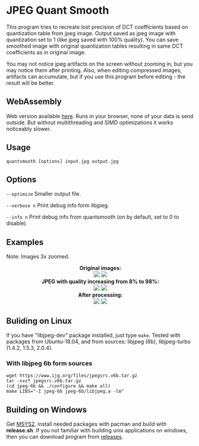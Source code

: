# JPEG Quant Smooth

This program tries to recreate lost precision of DCT coefficients based on quantization table from jpeg image.
Output saved as jpeg image with quantization set to 1 (like jpeg saved with 100% quality). You can save smoothed image with original quantization tables resulting in same DCT coefficients as in original image.

You may not notice jpeg artifacts on the screen without zooming in, but you may notice them after printing. Also, when editing compressed images, artifacts can accumulate, but if you use this program before editing - the result will be better.

## WebAssembly

Web version available [here](https://ilyakurdyukov.github.io/jpeg-quantsmooth/).
Runs in your browser, none of your data is send outside.
But without multithreading and SIMD optimizations it works noticeably slower.

## Usage

`quantsmooth [options] input.jpg output.jpg`

## Options
`--optimize`
Smaller output file.

`--verbose n`
Print debug info form libjpeg.

`--info n`
Print debug info from quantsmooth (on by default, set to 0 to disable).


## Examples
Note: Images 3x zoomed.
<p align="center"><b>
Original images:<br>
<img src="https://ilyakurdyukov.github.io/jpeg-quantsmooth/images/text_orig.png"> <img src="https://ilyakurdyukov.github.io/jpeg-quantsmooth/images/lena_orig.png"><br>
JPEG with quality increasing from 8% to 98%:<br>
<img src="https://ilyakurdyukov.github.io/jpeg-quantsmooth/images/text_jpg.png"> <img src="https://ilyakurdyukov.github.io/jpeg-quantsmooth/images/lena_jpg.png"><br>
After processing:<br>
<img src="https://ilyakurdyukov.github.io/jpeg-quantsmooth/images/text_new.png"> <img src="https://ilyakurdyukov.github.io/jpeg-quantsmooth/images/lena_new.png"><br>
</b></p>

## Buliding on Linux

If you have "libjpeg-dev" package installed, just type `make`.
Tested with packages from Ubuntu-18.04, and from sources: libjpeg (6b), libjpeg-turbo (1.4.2, 1.5.3, 2.0.4).

### With libjpeg 6b form sources
```
wget https://www.ijg.org/files/jpegsrc.v6b.tar.gz
tar -xvzf jpegsrc.v6b.tar.gz
(cd jpeg-6b && ./configure && make all)
make LIBS="-I jpeg-6b jpeg-6b/libjpeg.a -lm"
```

## Building on Windows
Get [MSYS2](https://www.msys2.org/), install needed packages with pacman and build with __release.sh__.
If you not familiar with building unix applications on windows, then you can download program from [releases](https://github.com/ilyakurdyukov/jpeg-quantsmooth/releases).
